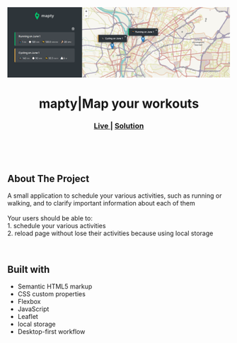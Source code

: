 <img src="./flowChart/screenshot.png"></img>

<h1 align="center">mapty|Map your workouts</h1>

<div align="center">
  <h3>
    <a href="https://incandescent-pavlova-0b3236.netlify.app/" color="white">
      Live
    </a>
  <span> | </span> 
     <a href="https://github.com/shawky55/Mapty-App">
      Solution
    </a> 
  </h3>
</div>
<br>
<br>
<br>

## About The Project

<p>A small application to schedule your various activities, such as running or walking, and to clarify important information about each of them
<br><br>Your users should be able to:
<br>1. schedule your various activities
<br>2. reload page without lose their activities because using  local  storage</p>
<br>

## Built with

- Semantic HTML5 markup
- CSS custom properties
- Flexbox
- JavaScript
- Leaflet
- local storage
- Desktop-first workflow
